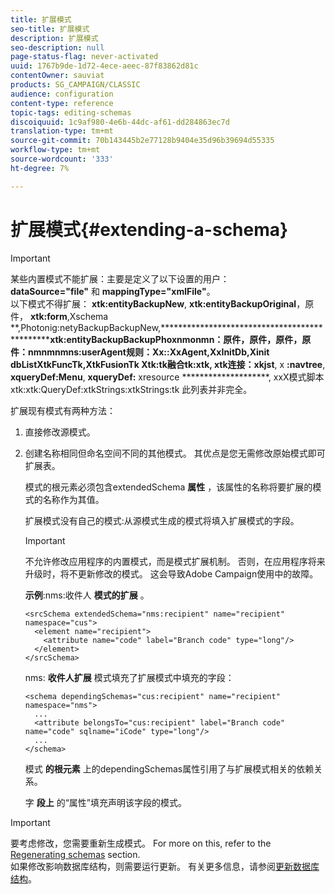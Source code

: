 ```yaml
---
title: 扩展模式
seo-title: 扩展模式
description: 扩展模式
seo-description: null
page-status-flag: never-activated
uuid: 1767b9de-1d72-4ece-aeec-87f83862d81c
contentOwner: sauviat
products: SG_CAMPAIGN/CLASSIC
audience: configuration
content-type: reference
topic-tags: editing-schemas
discoiquuid: 1c9af980-4e6b-44dc-af61-dd284863ec7d
translation-type: tm+mt
source-git-commit: 70b143445b2e77128b9404e35d96b39694d55335
workflow-type: tm+mt
source-wordcount: '333'
ht-degree: 7%

---
```



# 扩展模式{#extending-a-schema}

>[!IMPORTANT]
>
>某些内置模式不能扩展：主要是定义了以下设置的用户：\
>**dataSource=&quot;file&quot;** 和 **mappingType=&quot;xmlFile&quot;**。\
>以下模式不得扩展： **xtk:entityBackupNew**, **xtk:entityBackupOriginal**，原件， **xtk:form**,Xschema **,Photonig:netyBackupBackupNew,************************************************xtk:entityBackupBackupPhoxnmonmn：原件，原件，原件，原件：nmnmnmns:userAgent规则：Xx::XxAgent,XxInitDb,Xinit dbListXtkFuncTk,XtkFusionTk Xtk:tk融合tk:xtk, xtk连接：xkjst**, x **:navtree**, **xqueryDef:Menu**, **xqueryDef:** xresource ********************, xxX模式脚本xtk:xtk:QueryDef:xtkStrings:xtkStrings:tk
>此列表并非完全。

扩展现有模式有两种方法：

1. 直接修改源模式。
1. 创建名称相同但命名空间不同的其他模式。 其优点是您无需修改原始模式即可扩展表。

   模式的根元素必须包含extendedSchema **属性** ，该属性的名称将要扩展的模式的名称作为其值。

   扩展模式没有自己的模式:从源模式生成的模式将填入扩展模式的字段。

   >[!IMPORTANT]
   >
   >不允许修改应用程序的内置模式，而是模式扩展机制。 否则，在应用程序将来升级时，将不更新修改的模式。 这会导致Adobe Campaign使用中的故障。

   **示例**:nms:收件人 **模式的扩展** 。

   ```
   <srcSchema extendedSchema="nms:recipient" name="recipient" namespace="cus">
     <element name="recipient">
       <attribute name="code" label="Branch code" type="long"/>
     </element>
   </srcSchema>
   ```

   nms: **收件人扩展** 模式填充了扩展模式中填充的字段：

   ```
   <schema dependingSchemas="cus:recipient" name="recipient" namespace="nms">
     ...
     <attribute belongsTo="cus:recipient" label="Branch code" name="code" sqlname="iCode" type="long"/>
     ...
   </schema>
   ```

   模式 **的根元素** 上的dependingSchemas属性引用了与扩展模式相关的依赖关系。

   字 **段上** 的“属性”填充声明该字段的模式。

>[!IMPORTANT]
>
>要考虑修改，您需要重新生成模式。 For more on this, refer to the [Regenerating schemas](../../configuration/using/regenerating-schemas.md) section.\
>如果修改影响数据库结构，则需要运行更新。 有关更多信息，请参阅[更新数据库结构](../../configuration/using/updating-the-database-structure.md)。

